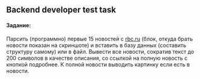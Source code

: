 ## Backend developer test task

#### Задание: 
 
Парсить (программно) первые 15 новостей с [rbc.ru](https://www.rbc.ru) (блок, откуда брать новости показан на скриншоте) 
и вставить в базу данных (составить структуру самому) или в файл. Вывести все новости, сократив 
текст до 200 символов в качестве описания, со ссылкой на полную новость с кнопкой подробнее. 
К полной новости выводить картинку если есть в новости.